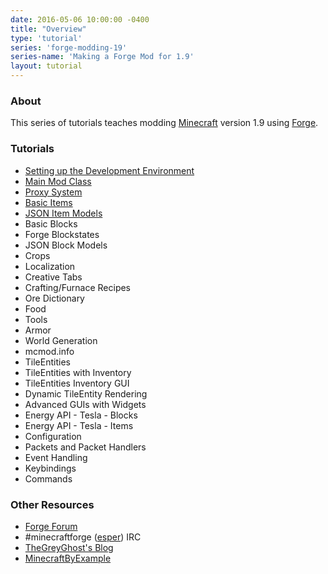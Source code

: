 ```yaml
---
date: 2016-05-06 10:00:00 -0400
title: "Overview"
type: 'tutorial'
series: 'forge-modding-19'
series-name: 'Making a Forge Mod for 1.9'
layout: tutorial
---
```


### About
This series of tutorials teaches modding [Minecraft](https://minecraft.net) version 1.9 using [Forge](http://minecraftforge.net).

### Tutorials
<ul>
	<li><a href="/tutorials/forge-modding-19/workspace-setup/">Setting up the Development Environment</a>
	</li>
	<li><a href="/tutorials/forge-modding-19/main-mod-class/">Main Mod Class</a></li>
	<li><a href="/tutorials/forge-modding-19/proxy-system/">Proxy System</a></li>
	<li><a href="/tutorials/forge-modding-19/basic-items/">Basic Items</a></li>
	<li><a href="/tutorials/forge-modding-19/json-item-models/">JSON Item Models</a></li>
	<li>Basic Blocks</li>
	<li>Forge Blockstates</li>
	<li>JSON Block Models</li>
	<li>Crops</li>
	<li>Localization</li>
	<li>Creative Tabs</li>
	<li>Crafting/Furnace Recipes</li>
	<li>Ore Dictionary</li>
	<li>Food</li>
	<li>Tools</li>
	<li>Armor</li>
	<li>World Generation</li>
	<li>mcmod.info</li>
	<li>TileEntities</li>
	<li>TileEntities with Inventory</li>
	<li>TileEntities Inventory GUI</li>
	<li>Dynamic TileEntity Rendering</li>
	<li>Advanced GUIs with Widgets</li>
	<li>Energy API - Tesla - Blocks</li>
	<li>Energy API - Tesla - Items</li>
	<li>Configuration</li>
	<li>Packets and Packet Handlers</li>
	<li>Event Handling</li>
	<li>Keybindings</li>
	<li>Commands</li>
</ul>

### Other Resources
- [Forge Forum](http://minecraftforge.net/)
- #minecraftforge ([esper](https://esper.net)) IRC
- [TheGreyGhost's Blog](http://greyminecraftcoder.blogspot.com.au/p/list-of-topics.html)
- [MinecraftByExample](https://github.com/TheGreyGhost/MinecraftByExample)